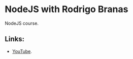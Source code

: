 # NodeJS with Rodrigo Branas
NodeJS course.

## Links:
- [YouTube](https://www.youtube.com/watch?v=KtDwdoxQL4A&list=PLQCmSnNFVYnTFo60Bt972f8HA4Td7WKwq&index=1).
